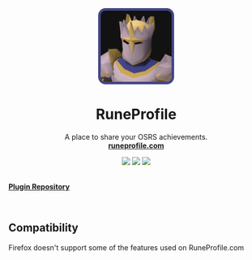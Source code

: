 <p align="center">  
  <a href="https://runeprofile.com">  
      <p align="center">  
        <img src="https://raw.githubusercontent.com/ReinhardtR/runeprofile-plugin/19b9e71c0135a06566e88b6d8ad96c0b86883c03/src/main/resources/logo.png" width="150" height="150" alt="Logo" />  
		</p>  
	</a>  
	<h1 align="center">
    <b>RuneProfile</b>
  </h1>
  <a href="#"></a>  
	<p align="center">  
    A place to share your OSRS achievements.  
    <br />  
    <a href="https://runeprofile.com"><strong>runeprofile.com</strong></a>
    <p align="center">
      <img src="https://img.shields.io/endpoint?url=https://i.pluginhub.info/shields/installs/plugin/runeprofile" >
      <img src="https://img.shields.io/endpoint?url=https://i.pluginhub.info/shields/rank/plugin/runeprofile">
      <img src="https://img.shields.io/github/license/ReinhardtR/runeprofile-plugin">
    </p>
		<br />
		<a href="https://github.com/ReinhardtR/runeprofile-plugin"><strong>Plugin Repository</strong></a>
	</p>
	<br />
</p>

## Compatibility
Firefox doesn't support some of the features used on RuneProfile.com
